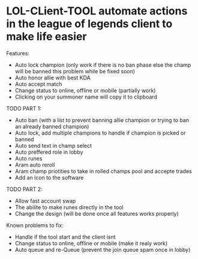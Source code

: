 # LOL-CLient-TOOL automate actions in the league of legends client to make life easier

Features:
 - Auto lock champion (only work if there is no ban phase else the champ will be banned this problem while be fixed soon)
 - Auto honor allie with best KDA
 - Auto accept match
 - Change status to online, offline or mobile (partially work)
 - Clicking on your summoner name will copy it to clipboard

TODO PART 1:
 - Auto ban (with a list to prevent banning allie champion or trying to ban an already banned champion)
 - Auto lock, add multiple champions to handle if champion is picked or banned
 - Auto send text in champ select
 - Auto preffered role in lobby
 - Auto runes
 - Aram auto reroll
 - Aram champ priotities to take in rolled champs pool and accepte trades
 - Add an icon to the software

TODO PART 2:
 - Allow fast account swap
 - The abilite to make runes directly in the tool
 - Change the design (will be done once all features works properly)

Known problems to fix:
 - Handle if the tool start and the client isnt
 - Change status to online, offline or mobile (make it realy work)
 - Auto queue and re-Queue (prevent the join queue spam once in lobby)
